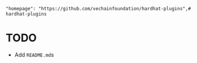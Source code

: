 
    "homepage": "https://github.com/vechainfoundation/hardhat-plugins",# hardhat-plugins

# TODO
- Add `README.md`s